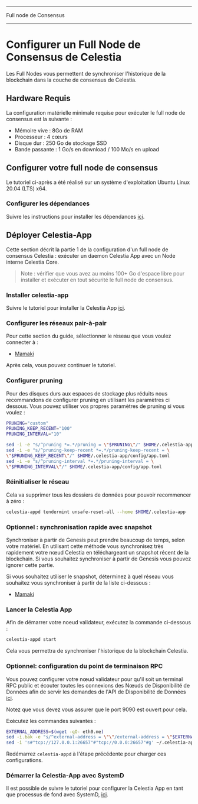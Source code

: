 - - -
Full node de Consensus
- - -

# Configurer un Full Node de Consensus de Celestia
<!-- markdownlint-disable MD013 -->

Les Full Nodes vous permettent de synchroniser l'historique de la blockchain dans la couche de consensus de Celestia.

## Hardware Requis

La configuration matérielle minimale requise pour exécuter le full node de consensus est la suivante :

* Mémoire vive : 8Go de RAM
* Processeur : 4 cœurs
* Disque dur : 250 Go de stockage SSD
* Bande passante : 1 Go/s en download / 100 Mo/s en upload

## Configurer votre full node de consensus

Le tutoriel ci-après a été réalisé sur un système d'exploitation Ubuntu Linux 20.04 (LTS) x64.

### Configurer les dépendances

Suivre les instructions pour installer les dépendances [ici](../developers/environment.md).

## Déployer Celestia-App

Cette section décrit la partie 1 de la configuration d'un full node de consensus Celestia : exécuter un daemon Celestia App avec un Node interne Celestia Core.

> Note : vérifier que vous avez au moins 100+ Go d'espace libre pour installer et exécuter en tout sécurité le full node de consensus.

### Installer celestia-app

Suivre le tutoriel pour installer la Celestia App [ici](../developers/celestia-app.md).

### Configurer les réseaux pair-à-pair

Pour cette section du guide, sélectionner le réseau que vous voulez connecter à :

* [Mamaki](./mamaki-testnet.md#setup-p2p-network)

Après cela, vous pouvez continuer le tutoriel.

### Configurer pruning

Pour des disques durs aux espaces de stockage plus réduits nous recommandons de configurer pruning en utilisant les paramètres ci dessous. Vous pouvez utiliser vos propres paramètres de pruning si vous voulez :

```sh
PRUNING="custom"
PRUNING_KEEP_RECENT="100"
PRUNING_INTERVAL="10"

sed -i -e "s/^pruning *=.*/pruning = \"$PRUNING\"/" $HOME/.celestia-app/config/app.toml
sed -i -e "s/^pruning-keep-recent *=.*/pruning-keep-recent = \
\"$PRUNING_KEEP_RECENT\"/" $HOME/.celestia-app/config/app.toml
sed -i -e "s/^pruning-interval *=.*/pruning-interval = \
\"$PRUNING_INTERVAL\"/" $HOME/.celestia-app/config/app.toml
```

### Réinitialiser le réseau

Cela va supprimer tous les dossiers de données pour pouvoir recommencer à zéro :

```sh
celestia-appd tendermint unsafe-reset-all --home $HOME/.celestia-app
```

### Optionnel : synchronisation rapide avec snapshot

Synchroniser à partir de Genesis peut prendre beaucoup de temps, selon votre matériel. En utilisant cette méthode vous synchronisez très rapidement votre nœud Celestia en téléchargeant un snapshot récent de la blockchain. Si vous souhaitez synchroniser à partir de Genesis vous pouvez ignorer cette partie.

Si vous souhaitez utiliser le snapshot, déterminez à quel réseau vous souhaitez vous synchroniser à partir de la liste ci-dessous :

* [Mamaki](./mamaki-testnet.md#quick-sync-with-snapshot)

### Lancer la Celestia App

Afin de démarrer votre noeud validateur, exécutez la commande ci-dessous :

```sh
celestia-appd start
```

Cela vous permettra de synchroniser l'historique de la blockchain Celestia.

### Optionnel: configuration du point de terminaison RPC

Vous pouvez configurer votre nœud validateur pour qu'il soit un terminal RPC public et écouter toutes les connexions des Nœuds de Disponibilité de Données afin de servir les demandes de l'API de Disponibilité de Données [ici](../developers/node-tutorial.md).

Notez que vous devez vous assurer que le port 9090 est ouvert pour cela.

Exécutez les commandes suivantes :

```sh
EXTERNAL_ADDRESS=$(wget -qO- eth0.me)
sed -i.bak -e "s/^external-address = \"\"/external-address = \"$EXTERNAL_ADDRESS:26656\"/" $HOME/.celestia-app/config/config.toml
sed -i 's#"tcp://127.0.0.1:26657"#"tcp://0.0.0:26657"#g' ~/.celestia-app/config/config/config.toml
```

Redémarrez `celestia-appd` à l'étape précédente pour charger ces configurations.

### Démarrer la Celestia-App avec SystemD

Il est possible de suivre le tutoriel pour configurer la Celestia App en tant que processus de fond avec SystemD, [ici](./systemd.md#start-the-celestia-app-with-systemd).
